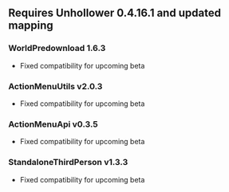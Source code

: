 ## Requires Unhollower 0.4.16.1 and updated mapping

### WorldPredownload 1.6.3
- Fixed compatibility for upcoming beta

### ActionMenuUtils v2.0.3
- Fixed compatibility for upcoming beta

### ActionMenuApi v0.3.5
- Fixed compatibility for upcoming beta

### StandaloneThirdPerson v1.3.3
- Fixed compatibility for upcoming beta